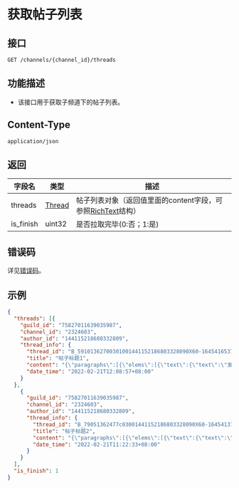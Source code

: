 # 获取帖子列表

## 接口

```http
GET /channels/{channel_id}/threads
```

## 功能描述

- 该接口用于获取子频道下的帖子列表。

<PrivateDomain/>

## Content-Type

```http
application/json
```

## 返回

| 字段名             | 类型   | 描述                                                                                   |
| ------------------ | ------ | -------------------------------------------------------------------------------------- |
| threads   | [Thread](model.md#Thread) | 帖子列表对象（返回值里面的content字段，可参照[RichText](model.md#RichText)结构） |
| is_finish | uint32 | 是否拉取完毕(0:否；1:是) |

## 错误码

详见[错误码](../../../../openapi/error/error.md)。

## 示例
```json
{
  "threads": [{
    "guild_id": "75827011639035987",
    "channel_id": "2324603",
    "author_id": "144115218680332809",
    "thread_info": {
      "thread_id": "B_59101362700301001441152186803328090X60-1645416537",
      "title": "帖子标题1",
      "content": "{\"paragraphs\":[{\"elems\":[{\"text\":{\"text\":\"发送消息 | QQ机器人文档\"},\"type\":1}],\"props\":{}},{\"elems\":[{\"text\":{\"text\":\"• 主动消息：发送消息时，未填充msg_id 字段的消息。\"},\"type\":1}],\"props\":{}}]}",
      "date_time": "2022-02-21T12:08:57+08:00"
    }
  },
    {
      "guild_id": "75827011639035987",
      "channel_id": "2324603",
      "author_id": "144115218680332809",
      "thread_info": {
        "thread_id": "B_79051362477c03001441152186803328090X60-1645413753",
        "title": "帖子标题2",
        "content": "{\"paragraphs\":[{\"elems\":[{\"text\":{\"text\":\"发送消息 | QQ机器人文档\"},\"type\":1}],\"props\":{}},{\"elems\":[{\"text\":{\"text\":\"• 主动消息：发送消息时，未填充msg_id 字段的消息。\"},\"type\":1}],\"props\":{}}]}",
        "date_time": "2022-02-21T11:22:33+08:00"
      }
    }
  ],
  "is_finish": 1
}
```
